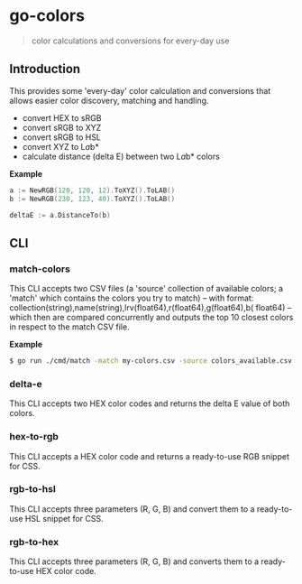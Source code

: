 # go-colors
> color calculations and conversions for every-day use

## Introduction

This provides some 'every-day' color calculation and conversions that allows easier color discovery, matching and
handling. 

* convert HEX to sRGB
* convert sRGB to XYZ
* convert sRGB to HSL
* convert XYZ to L*a*b*
* calculate distance (delta E) between two L*a*b* colors

**Example**
```go
a := NewRGB(120, 120, 12).ToXYZ().ToLAB()
b := NewRGB(230, 123, 40).ToXYZ().ToLAB()

deltaE := a.DistanceTo(b)
```
## CLI

### match-colors

This CLI accepts two CSV files (a 'source' collection of available colors; a 'match' which contains the colors you try
to match) – with format: collection(string),name(string),lrv(float64),r(float64),g(float64),b(
float64) – which then are compared concurrently and outputs the top 10 closest colors in respect to the match CSV
file.

**Example**
```bash
$ go run ./cmd/match -match my-colors.csv -source colors_available.csv -no-header -filter *available_name_filter_regex*
```

### delta-e

This CLI accepts two HEX color codes and returns the delta E value of both colors.

### hex-to-rgb

This CLI accepts a HEX color code and returns a ready-to-use RGB snippet for CSS.

### rgb-to-hsl

This CLI accepts three parameters (R, G, B) and convert them to a ready-to-use HSL snippet for CSS.

### rgb-to-hex

This CLI accepts three parameters (R, G, B) and converts them to a ready-to-use HEX color code.